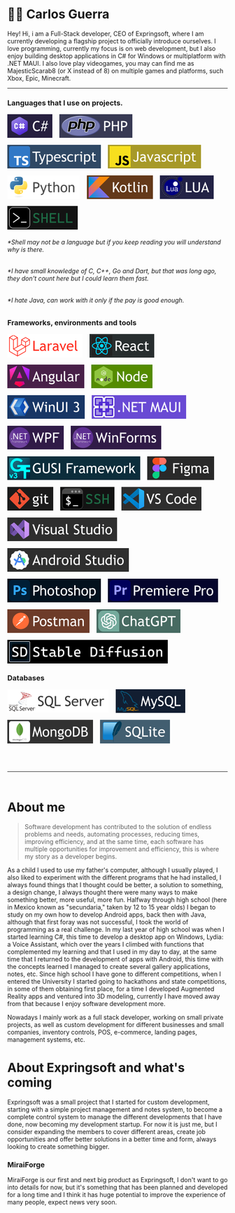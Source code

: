 # 🙋‍♂️ Carlos Guerra

Hey! Hi, i am a Full-Stack developer, CEO of Expringsoft, where I am currently developing a flagship project to officially introduce ourselves. I love programming, currently my focus is on web development, but I also enjoy building desktop applications in C# for Windows or multiplatform with .NET MAUI. I also love play videogames, you may can find me as MajesticScarab8 (or X instead of 8) on multiple games and platforms, such Xbox, Epic, Minecraft.

---

### Languages that I use on projects.

<div style="display: flex; flex-wrap: wrap; gap: 1rem;">
	<img src="img/lang_cs.png">
	<img src="img/lang_php.png">
	<img src="img/lang_ts.png">
	<img src="img/lang_js.png">
	<img src="img/lang_py.png">
	<img src="img/lang_kt.png">
	<img src="img/lang_lua.png">
	<img src="img/lang_shell.png">
</div>

###### *Shell may not be a language but if you keep reading you will understand why is there.
###### *I have small knowledge of C, C++, Go and Dart, but that was long ago, they don't count here but I could learn them fast.
###### *I hate Java, can work with it only if the pay is good enough.

### Frameworks, environments and tools

<div style="display: flex; flex-wrap: wrap; gap: 1rem;">
	<img src="img/frame_lara.png">
	<img src="img/lib_react.png">
	<img src="img/frame_ang.png">
	<img src="img/env_node.png">
	<img src="img/frame_winui.png">
	<img src="img/frame_maui.png">
	<img src="img/frame_wpf.png">
	<img src="img/frame_forms.png">
	<img src="img/frame_gf3.png">
	<img src="img/tool_fig.png">
	<img src="img/tool_git.png">
	<img src="img/tool_ssh.png">
	<img src="img/ide_code.png">
	<img src="img/ide_vs.png">
	<img src="img/ide_as.png">
	<img src="img/tool_ps.png">
	<img src="img/tool_prem.png">
	<img src="img/tool_post.png">
	<img src="img/tool_gpt.png">
	<img src="img/tool_sd.png">
</div>

### Databases

<div style="display: flex; flex-wrap: wrap; gap: 1rem;">
	<img src="img/db_serv.png">
	<img src="img/db_my.png">
	<img src="img/db_mongo.png">
	<img src="img/db_lite.png">
</div>

<hr style="margin: 4rem 0">

# About me
>Software development has contributed to the solution of endless problems and needs, automating processes, reducing times, improving efficiency, and at the same time, each software has multiple opportunities for improvement and efficiency, this is where my story as a developer begins.

As a child I used to use my father's computer, although I usually played, I also liked to experiment with the different programs that he had installed, I always found things that I thought could be better, a solution to something, a design change, I always thought there were many ways to make something better, more useful, more fun. Halfway through high school (here in Mexico known as "secundaria," taken by 12 to 15 year olds) I began to study on my own how to develop Android apps, back then with Java, although that first foray was not successful, I took the world of programming as a real challenge. In my last year of high school was when I started learning C#, this time to develop a desktop app on Windows, Lydia: a Voice Assistant, which over the years I climbed with functions that complemented my learning and that I used in my day to day, at the same time that I returned to the development of apps with Android, this time with the concepts learned I managed to create several gallery applications, notes, etc. Since high school I have gone to different competitions, when I entered the University I started going to hackathons and state competitions, in some of them obtaining first place, for a time I developed Augmented Reality apps and ventured into 3D modeling, currently I have moved away from that because I enjoy software development more.

Nowadays I mainly work as a full stack developer, working on small private projects, as well as custom development for different businesses and small companies, inventory controls, POS, e-commerce, landing pages, management systems, etc.

# About Expringsoft and what's coming
Expringsoft was a small project that I started for custom development, starting with a simple project management and notes system, to become a complete control system to manage the different developments that I have done, now becoming my development startup.
For now it is just me, but I consider expanding the members to cover different areas, create job opportunities and offer better solutions in a better time and form, always looking to create something bigger.
### MiraiForge
MiraiForge is our first and next big product as Expringsoft, I don't want to go into details for now, but it's something that has been planned and developed for a long time and I think it has huge potential to improve the experience of many people, expect news very soon.
